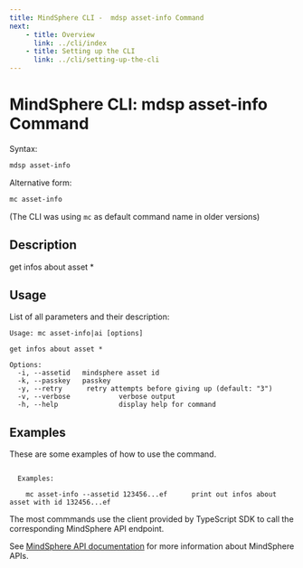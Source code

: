 ```yaml
---
title: MindSphere CLI -  mdsp asset-info Command
next:
    - title: Overview
      link: ../cli/index
    - title: Setting up the CLI
      link: ../cli/setting-up-the-cli
---
```



# MindSphere CLI: mdsp asset-info Command

Syntax:

```bash
mdsp asset-info
```

Alternative form:

```bash
mc asset-info
```

(The CLI was using `mc` as default command name in older versions)

## Description

get infos about asset *

## Usage

List of all parameters and their description:

```text
Usage: mc asset-info|ai [options]

get infos about asset *

Options:
  -i, --assetid   mindsphere asset id
  -k, --passkey   passkey
  -y, --retry      retry attempts before giving up (default: "3")
  -v, --verbose            verbose output
  -h, --help               display help for command

```

## Examples

These are some examples of how to use the command. 

```text

  Examples:

    mc asset-info --assetid 123456...ef 	 print out infos about asset with id 132456...ef

```

The most commmands use the client provided by TypeScript SDK to call the corresponding MindSphere API endpoint.

See [MindSphere API documentation](https://documentation.mindsphere.io/MindSphere/apis/index.html) for more information about MindSphere APIs.